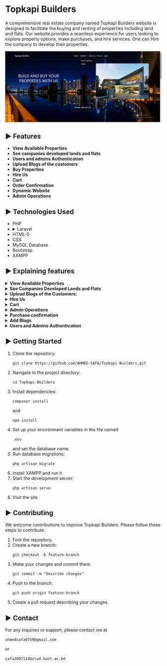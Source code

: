 <h1>Topkapi Builders</h1>
<p>
    A comprehensive real estate company named Topkapi Builders website is designed to facilitate the buying and renting of properties including land and flats. Our website provides a seamless experience for users looking to explore property options, make purchases, and hire services. One can Hire the company to develop their properties.
</p>

![Home Page](https://github.com/AHMED-SAFA/Topkapi-Builders/blob/master/topkapi%20images/Screenshot%20(152).png)
    
<h2>▶️ Features</h2>
<ul>
        <li><strong>View Available Properties</strong></li>
        <li><strong>See companies developed lands and flats</strong></li>
        <li><strong>Users and admins Authentication</strong></li>
        <li><strong>Upload Blogs of the customers</strong></li>
        <li><strong>Buy Properties</strong></li>
        <li><strong>Hire Us</strong></li>
        <li><strong>Cart</strong></li>
        <li><strong>Order Confirmation</strong></li>
        <li><strong>Dynamic Website</strong></li>
        <li><strong>Admin Operations</strong></li>
</ul>
    
<h2>▶️ Technologies Used</h2>
<ul>
        <li>PHP</li>
        <li> 
            <details>
            <summary>
            Laravel
            </summary>
            <br>
            Laravel version 11 is used here
            </b>
            </details>
        </li>
        <li>HTML-5</li>
        <li>CSS</li>
        <li>MySQL Database</li>
        <li>Bootstrap</li>
        <li>XAMPP</li>
</ul>

<h2>▶️ Explaining features</h2>
      
<details>
<summary>
<strong>View Available Properties</strong> 
</summary>
<br>
Browse developed lands and flats by our company.
    
![Home Page](https://github.com/AHMED-SAFA/Topkapi-Builders/blob/master/topkapi%20images/Screenshot%20(158).png)
    
</br>
</details> 

<details>
<summary>
<strong>See Companies Developed Lands and Flats</strong>
</summary>
<br>
View properties developed by our company.
    
![Home Page](https://github.com/AHMED-SAFA/Topkapi-Builders/blob/master/topkapi%20images/Screenshot%20(159).png)

</br>
</details>      

<details>
<summary>
    <strong>Upload Blogs of the Customers:</strong>
</summary>
<br>
 Customers can share their experiences via blogs.
    
![Home Page](https://github.com/AHMED-SAFA/Topkapi-Builders/blob/master/topkapi%20images/Screenshot%20(160).png)

</br>
</details> 


<details>
<summary>
   <strong>Hire Us</strong>
</summary>
<br>
Engage our real estate services for various needs.
    
![Home Page](https://github.com/AHMED-SAFA/Topkapi-Builders/blob/master/topkapi%20images/Screenshot%20(156).png)

One can view their head office location on the map also.

![Home Page](https://github.com/AHMED-SAFA/Topkapi-Builders/blob/master/topkapi%20images/Screenshot%20(157).png)

</br>

<details>
<summary>
   <strong>Map Update</strong>
</summary>
<br>
 Admin can update map locations. 
    
![Home Page](https://github.com/AHMED-SAFA/Topkapi-Builders/blob/master/topkapi%20images/Screenshot%20(164).png)

</br>
</details>
</details> 

<details>
<summary>
   <strong>Cart</strong>
</summary>
<br>
 Add properties to your cart for streamlined purchasing. Add more, update, and delete operations are also available here for the chosen item. Thus can confirm the order. 
    
![Home Page](https://github.com/AHMED-SAFA/Topkapi-Builders/blob/master/topkapi%20images/Screenshot%20(161).png)

</br>
</details> 

<details>
<summary>
   <strong>Admin Operations</strong>
</summary>
<br>
  Manage listings, users, and transactions with robust admin tools. 
    
![Home Page](https://github.com/AHMED-SAFA/Topkapi-Builders/blob/master/topkapi%20images/Screenshot%20(162).png)

</br>

<details>
<summary>
   <strong>Admin Operations on flat/land modification</strong>
</summary>
<br>
  admin can update land and flat details on the website. 
    
![Home Page](https://github.com/AHMED-SAFA/Topkapi-Builders/blob/master/topkapi%20images/Screenshot%20(165).png)

![Home Page](https://github.com/AHMED-SAFA/Topkapi-Builders/blob/master/topkapi%20images/Screenshot%20(166).png)

</br>
</details> 
</details> 

<details>
<summary>
   <strong>Purchase confirmation</strong>
</summary>
<br>
  The confirmed order will be passed to the admin dashboard. 
    
![Home Page](https://github.com/AHMED-SAFA/Topkapi-Builders/blob/master/topkapi%20images/Screenshot%20(167).png)

</br>
</details> 

<details>
<summary>
   <strong>Add Blogs</strong>
</summary>
<br>
  Blogs can be added and also can be deleted by the admin dashboard.  
    
![Home Page](https://github.com/AHMED-SAFA/Topkapi-Builders/blob/master/topkapi%20images/Screenshot%20(155).png)

</br>
</details> 

<details>
<summary>
   <strong>Users and Admins Authentication</strong>
</summary>
<br>
  Secure login for both users and administrators.
    
![Home Page](https://github.com/AHMED-SAFA/Topkapi-Builders/blob/master/topkapi%20images/Screenshot%20(154).png)

</br>
</details> 
        


<h2>▶️ Getting Started</h2>
<ol>
        <li>Clone the repository:
            <pre><code>git clone https://github.com/AHMED-SAFA/Topkapi-Builders.git</code></pre>
        </li>
        <li>Navigate to the project directory: 
            <pre><code>cd Topkapi-Builders</code></pre>
        </li>
        <li>Install dependencies: 
            <pre><code>composer install</code></pre>and<pre><code>npm install</code></pre>
        </li>
        <li>Set up your environment variables in the file named
            <pre><code>.env</code></pre> and set the database name. 
        </li>
        <li>Run database migrations: 
            <pre><code>php artisan migrate</code></pre>
        </li>
        <li>Install XAMPP and run it</li>
        <li>Start the development server: 
            <pre><code>php artisan serve</code></pre>
        </li>
        <li>Visit the site</li>
</ol>
    
<h2>▶️ Contributing</h2>
<p>We welcome contributions to improve Topkapi Builders. Please follow these steps to contribute:</p>
<ol>
        <li>Fork the repository.</li>
        <li>Create a new branch:
            <pre><code>git checkout -b feature-branch</code></pre>
        </li>
        <li>Make your changes and commit them: 
            <pre><code>git commit -m "Describe changes"</code></pre>
        </li>
        <li>Push to the branch: 
            <pre><code>git push origin feature-branch</code></pre>
        </li>
        <li>Create a pull request describing your changes.</li>
</ol>
    
   
<h2>▶️ Contact</h2>
<p>For any inquiries or support, please contact me at
    <pre><code>ahmedsafa0759@gmail.com</code></pre> or
    <pre><code>safa2007114@stud.kuet.ac.bd</code></pre>
</p>


